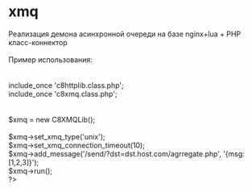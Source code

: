 # xmq
Реализация демона асинхронной очереди на базе nginx+lua + PHP класс-коннектор<br />
<br />
Пример использования:<br />
<br /><br />
	<?php<br />
		include_once 'c8httplib.class.php';<br />
		include_once 'c8xmq.class.php';<br />
		<br />
		<br />
		$xmq = new C8XMQLib();<br />
		<br />
		$xmq->set_xmq_type('unix');	<br />
		$xmq->set_xmq_connection_timeout(10); <br />
		$xmq->add_message('/send/?dst=dst.host.com/agrregate.php', '{msg:[1,2,3]}');<br />
		$xmq->run();<br />
	?><br /><br />
